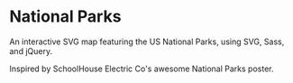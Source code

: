 # National Parks

An interactive SVG map featuring the US National Parks, using SVG, Sass, and jQuery.

Inspired by SchoolHouse Electric Co's awesome National Parks poster.